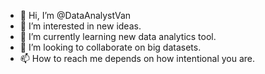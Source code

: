 - 👋 Hi, I’m @DataAnalystVan
- 👀 I’m interested in new ideas.
- 🌱 I’m currently learning new data analytics tool.
- 💞️ I’m looking to collaborate on big datasets.
- 📫 How to reach me depends on how intentional you are.

<!---
DataAnalystVan/DataAnalystVan is a ✨ special ✨ repository because its `README.md` (this file) appears on your GitHub profile.
You can click the Preview link to take a look at your changes.
--->
